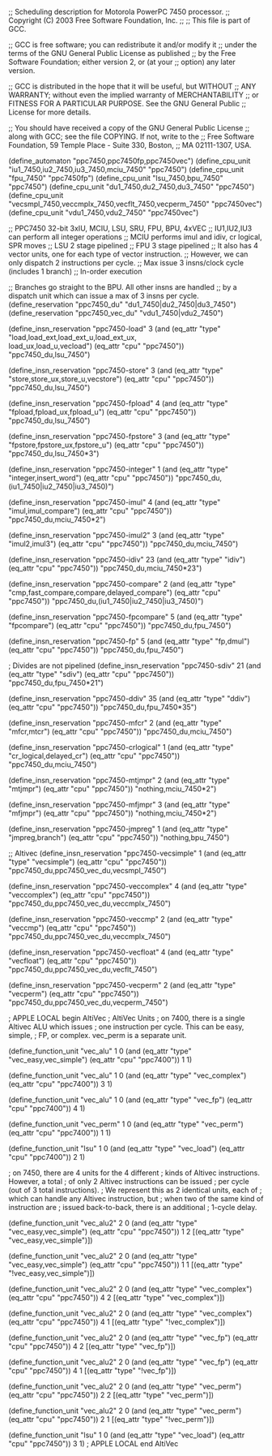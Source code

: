 ;; Scheduling description for Motorola PowerPC 7450 processor.
;;   Copyright (C) 2003 Free Software Foundation, Inc.
;;
;; This file is part of GCC.

;; GCC is free software; you can redistribute it and/or modify it
;; under the terms of the GNU General Public License as published
;; by the Free Software Foundation; either version 2, or (at your
;; option) any later version.

;; GCC is distributed in the hope that it will be useful, but WITHOUT
;; ANY WARRANTY; without even the implied warranty of MERCHANTABILITY
;; or FITNESS FOR A PARTICULAR PURPOSE.  See the GNU General Public
;; License for more details.

;; You should have received a copy of the GNU General Public License
;; along with GCC; see the file COPYING.  If not, write to the
;; Free Software Foundation, 59 Temple Place - Suite 330, Boston,
;; MA 02111-1307, USA.

(define_automaton "ppc7450,ppc7450fp,ppc7450vec")
(define_cpu_unit "iu1_7450,iu2_7450,iu3_7450,mciu_7450" "ppc7450")
(define_cpu_unit "fpu_7450" "ppc7450fp")
(define_cpu_unit "lsu_7450,bpu_7450" "ppc7450")
(define_cpu_unit "du1_7450,du2_7450,du3_7450" "ppc7450")
(define_cpu_unit "vecsmpl_7450,veccmplx_7450,vecflt_7450,vecperm_7450" "ppc7450vec")
(define_cpu_unit "vdu1_7450,vdu2_7450" "ppc7450vec")


;; PPC7450  32-bit 3xIU, MCIU, LSU, SRU, FPU, BPU, 4xVEC
;; IU1,IU2,IU3 can perform all integer operations
;; MCIU performs imul and idiv, cr logical, SPR moves
;; LSU 2 stage pipelined
;; FPU 3 stage pipelined
;; It also has 4 vector units, one for each type of vector instruction.
;; However, we can only dispatch 2 instructions per cycle. 
;; Max issue 3 insns/clock cycle (includes 1 branch)
;; In-order execution

;; Branches go straight to the BPU.  All other insns are handled
;; by a dispatch unit which can issue a max of 3 insns per cycle.
(define_reservation "ppc7450_du" "du1_7450|du2_7450|du3_7450")
(define_reservation "ppc7450_vec_du" "vdu1_7450|vdu2_7450")

(define_insn_reservation "ppc7450-load" 3
  (and (eq_attr "type" "load,load_ext,load_ext_u,load_ext_ux,\
		        load_ux,load_u,vecload")
       (eq_attr "cpu" "ppc7450"))
  "ppc7450_du,lsu_7450")

(define_insn_reservation "ppc7450-store" 3
  (and (eq_attr "type" "store,store_ux,store_u,vecstore")
       (eq_attr "cpu" "ppc7450"))
  "ppc7450_du,lsu_7450")

(define_insn_reservation "ppc7450-fpload" 4
  (and (eq_attr "type" "fpload,fpload_ux,fpload_u")
       (eq_attr "cpu" "ppc7450"))
  "ppc7450_du,lsu_7450")

(define_insn_reservation "ppc7450-fpstore" 3
  (and (eq_attr "type" "fpstore,fpstore_ux,fpstore_u")
       (eq_attr "cpu" "ppc7450"))
  "ppc7450_du,lsu_7450*3")

(define_insn_reservation "ppc7450-integer" 1
  (and (eq_attr "type" "integer,insert_word")
       (eq_attr "cpu" "ppc7450"))
  "ppc7450_du,(iu1_7450|iu2_7450|iu3_7450)")

(define_insn_reservation "ppc7450-imul" 4
  (and (eq_attr "type" "imul,imul_compare")
       (eq_attr "cpu" "ppc7450"))
  "ppc7450_du,mciu_7450*2")

(define_insn_reservation "ppc7450-imul2" 3
  (and (eq_attr "type" "imul2,imul3")
       (eq_attr "cpu" "ppc7450"))
  "ppc7450_du,mciu_7450")

(define_insn_reservation "ppc7450-idiv" 23
  (and (eq_attr "type" "idiv")
       (eq_attr "cpu" "ppc7450"))
  "ppc7450_du,mciu_7450*23")

(define_insn_reservation "ppc7450-compare" 2
  (and (eq_attr "type" "cmp,fast_compare,compare,delayed_compare")
       (eq_attr "cpu" "ppc7450"))
  "ppc7450_du,(iu1_7450|iu2_7450|iu3_7450)")

(define_insn_reservation "ppc7450-fpcompare" 5
  (and (eq_attr "type" "fpcompare")
       (eq_attr "cpu" "ppc7450"))
  "ppc7450_du,fpu_7450")

(define_insn_reservation "ppc7450-fp" 5
  (and (eq_attr "type" "fp,dmul")
       (eq_attr "cpu" "ppc7450"))
  "ppc7450_du,fpu_7450")

; Divides are not pipelined
(define_insn_reservation "ppc7450-sdiv" 21
  (and (eq_attr "type" "sdiv")
       (eq_attr "cpu" "ppc7450"))
  "ppc7450_du,fpu_7450*21")

(define_insn_reservation "ppc7450-ddiv" 35
  (and (eq_attr "type" "ddiv")
       (eq_attr "cpu" "ppc7450"))
  "ppc7450_du,fpu_7450*35")

(define_insn_reservation "ppc7450-mfcr" 2
  (and (eq_attr "type" "mfcr,mtcr")
       (eq_attr "cpu" "ppc7450"))
  "ppc7450_du,mciu_7450")

(define_insn_reservation "ppc7450-crlogical" 1
  (and (eq_attr "type" "cr_logical,delayed_cr")
       (eq_attr "cpu" "ppc7450"))
  "ppc7450_du,mciu_7450")

(define_insn_reservation "ppc7450-mtjmpr" 2
  (and (eq_attr "type" "mtjmpr")
       (eq_attr "cpu" "ppc7450"))
  "nothing,mciu_7450*2")

(define_insn_reservation "ppc7450-mfjmpr" 3
  (and (eq_attr "type" "mfjmpr")
       (eq_attr "cpu" "ppc7450"))
  "nothing,mciu_7450*2")

(define_insn_reservation "ppc7450-jmpreg" 1
  (and (eq_attr "type" "jmpreg,branch")
       (eq_attr "cpu" "ppc7450"))
  "nothing,bpu_7450")

;; Altivec
(define_insn_reservation "ppc7450-vecsimple" 1
  (and (eq_attr "type" "vecsimple")
       (eq_attr "cpu" "ppc7450"))
  "ppc7450_du,ppc7450_vec_du,vecsmpl_7450")

(define_insn_reservation "ppc7450-veccomplex" 4
  (and (eq_attr "type" "veccomplex")
       (eq_attr "cpu" "ppc7450"))
  "ppc7450_du,ppc7450_vec_du,veccmplx_7450")

(define_insn_reservation "ppc7450-veccmp" 2
  (and (eq_attr "type" "veccmp")
       (eq_attr "cpu" "ppc7450"))
  "ppc7450_du,ppc7450_vec_du,veccmplx_7450")

(define_insn_reservation "ppc7450-vecfloat" 4
  (and (eq_attr "type" "vecfloat")
       (eq_attr "cpu" "ppc7450"))
  "ppc7450_du,ppc7450_vec_du,vecflt_7450")

(define_insn_reservation "ppc7450-vecperm" 2
  (and (eq_attr "type" "vecperm")
       (eq_attr "cpu" "ppc7450"))
  "ppc7450_du,ppc7450_vec_du,vecperm_7450")

; APPLE LOCAL begin AltiVec
; AltiVec Units
; on 7400, there is a single Altivec ALU which issues
; one instruction per cycle.  This can be easy, simple,
; FP, or complex.  vec_perm is a separate unit.

(define_function_unit "vec_alu" 1 0
  (and (eq_attr "type" "vec_easy,vec_simple")
       (eq_attr "cpu" "ppc7400"))
  1 1)

(define_function_unit "vec_alu" 1 0
  (and (eq_attr "type" "vec_complex")
       (eq_attr "cpu" "ppc7400"))
  3 1)

(define_function_unit "vec_alu" 1 0
  (and (eq_attr "type" "vec_fp")
       (eq_attr "cpu" "ppc7400"))
  4 1)

(define_function_unit "vec_perm" 1 0
  (and (eq_attr "type" "vec_perm")
       (eq_attr "cpu" "ppc7400"))
  1 1)

(define_function_unit "lsu" 1 0
  (and (eq_attr "type" "vec_load")
       (eq_attr "cpu" "ppc7400"))
  2 1)

; on 7450, there are 4 units for the 4 different
; kinds of Altivec instructions.  However, a total
; of only 2 Altivec instructions can be issued
; per cycle (out of 3 total instructions).
; We represent this as 2 identical units, each of
; which can handle any Altivec instruction, but
; when two of the same kind of instruction are
; issued back-to-back, there is an additional
; 1-cycle delay.

(define_function_unit "vec_alu2" 2 0
  (and (eq_attr "type" "vec_easy,vec_simple")
       (eq_attr "cpu" "ppc7450"))
  1 2 [(eq_attr "type" "vec_easy,vec_simple")])

(define_function_unit "vec_alu2" 2 0
  (and (eq_attr "type" "vec_easy,vec_simple")
       (eq_attr "cpu" "ppc7450"))
  1 1 [(eq_attr "type" "!vec_easy,vec_simple")])

(define_function_unit "vec_alu2" 2 0
  (and (eq_attr "type" "vec_complex")
       (eq_attr "cpu" "ppc7450"))
  4 2 [(eq_attr "type" "vec_complex")])

(define_function_unit "vec_alu2" 2 0
  (and (eq_attr "type" "vec_complex")
       (eq_attr "cpu" "ppc7450"))
  4 1 [(eq_attr "type" "!vec_complex")])

(define_function_unit "vec_alu2" 2 0
  (and (eq_attr "type" "vec_fp")
       (eq_attr "cpu" "ppc7450"))
  4 2 [(eq_attr "type" "vec_fp")])

(define_function_unit "vec_alu2" 2 0
  (and (eq_attr "type" "vec_fp")
       (eq_attr "cpu" "ppc7450"))
  4 1 [(eq_attr "type" "!vec_fp")])

(define_function_unit "vec_alu2" 2 0
  (and (eq_attr "type" "vec_perm")
       (eq_attr "cpu" "ppc7450"))
  2 2 [(eq_attr "type" "vec_perm")])

(define_function_unit "vec_alu2" 2 0
  (and (eq_attr "type" "vec_perm")
       (eq_attr "cpu" "ppc7450"))
  2 1 [(eq_attr "type" "!vec_perm")])

(define_function_unit "lsu" 1 0
  (and (eq_attr "type" "vec_load")
       (eq_attr "cpu" "ppc7450"))
  3 1)
; APPLE LOCAL end AltiVec
